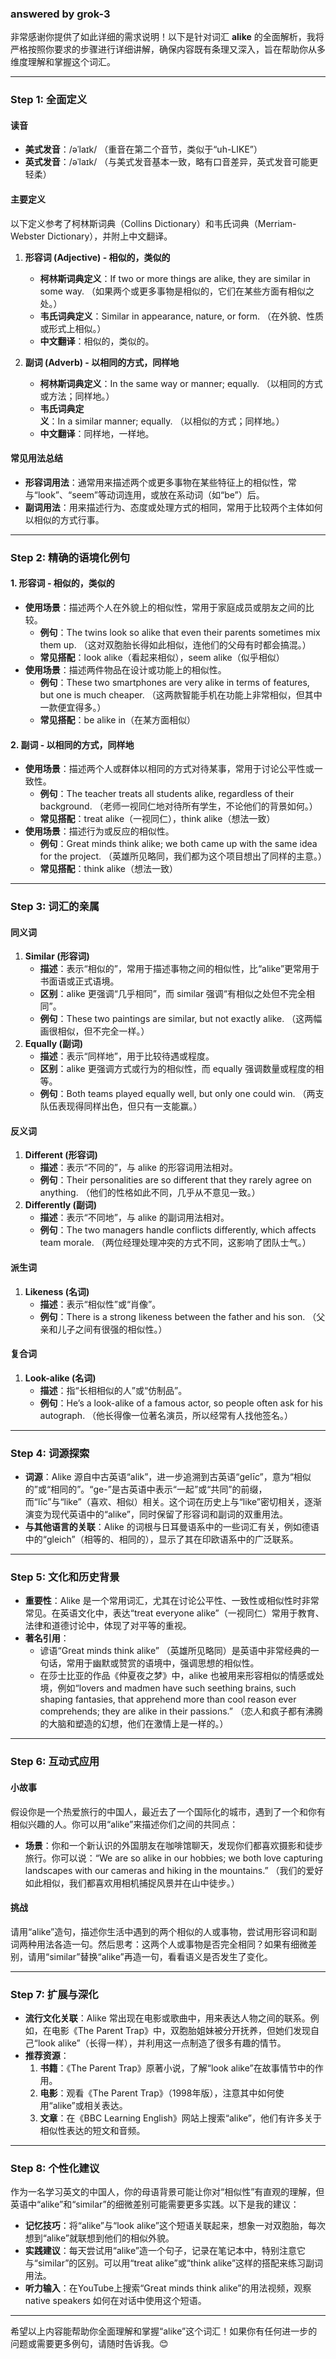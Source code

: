 ### answered by grok-3
非常感谢你提供了如此详细的需求说明！以下是针对词汇 **alike** 的全面解析，我将严格按照你要求的步骤进行详细讲解，确保内容既有条理又深入，旨在帮助你从多维度理解和掌握这个词汇。

---

### Step 1: 全面定义

#### 读音
- **美式发音**：/əˈlaɪk/ （重音在第二个音节，类似于“uh-LIKE”）
- **英式发音**：/əˈlaɪk/ （与美式发音基本一致，略有口音差异，英式发音可能更轻柔）

#### 主要定义
以下定义参考了柯林斯词典（Collins Dictionary）和韦氏词典（Merriam-Webster Dictionary），并附上中文翻译。

1. **形容词 (Adjective) - 相似的，类似的**
   - **柯林斯词典定义**：If two or more things are alike, they are similar in some way. （如果两个或更多事物是相似的，它们在某些方面有相似之处。）
   - **韦氏词典定义**：Similar in appearance, nature, or form. （在外貌、性质或形式上相似。）
   - **中文翻译**：相似的，类似的。
   
2. **副词 (Adverb) - 以相同的方式，同样地**
   - **柯林斯词典定义**：In the same way or manner; equally. （以相同的方式或方法；同样地。）
   - **韦氏词典定义**：In a similar manner; equally. （以相似的方式；同样地。）
   - **中文翻译**：同样地，一样地。

#### 常见用法总结
- **形容词用法**：通常用来描述两个或更多事物在某些特征上的相似性，常与“look”、“seem”等动词连用，或放在系动词（如“be”）后。
- **副词用法**：用来描述行为、态度或处理方式的相同，常用于比较两个主体如何以相似的方式行事。

---

### Step 2: 精确的语境化例句

#### 1. 形容词 - 相似的，类似的
- **使用场景**：描述两个人在外貌上的相似性，常用于家庭成员或朋友之间的比较。
  - **例句**：The twins look so alike that even their parents sometimes mix them up. （这对双胞胎长得如此相似，连他们的父母有时都会搞混。）
  - **常见搭配**：look alike（看起来相似），seem alike（似乎相似）
- **使用场景**：描述两件物品在设计或功能上的相似性。
  - **例句**：These two smartphones are very alike in terms of features, but one is much cheaper. （这两款智能手机在功能上非常相似，但其中一款便宜得多。）
  - **常见搭配**：be alike in（在某方面相似）

#### 2. 副词 - 以相同的方式，同样地
- **使用场景**：描述两个人或群体以相同的方式对待某事，常用于讨论公平性或一致性。
  - **例句**：The teacher treats all students alike, regardless of their background. （老师一视同仁地对待所有学生，不论他们的背景如何。）
  - **常见搭配**：treat alike（一视同仁），think alike（想法一致）
- **使用场景**：描述行为或反应的相似性。
  - **例句**：Great minds think alike; we both came up with the same idea for the project. （英雄所见略同，我们都为这个项目想出了同样的主意。）
  - **常见搭配**：think alike（想法一致）

---

### Step 3: 词汇的亲属

#### 同义词
1. **Similar (形容词)** 
   - **描述**：表示“相似的”，常用于描述事物之间的相似性，比“alike”更常用于书面语或正式语境。
   - **区别**：alike 更强调“几乎相同”，而 similar 强调“有相似之处但不完全相同”。
   - **例句**：These two paintings are similar, but not exactly alike. （这两幅画很相似，但不完全一样。）
2. **Equally (副词)** 
   - **描述**：表示“同样地”，用于比较待遇或程度。
   - **区别**：alike 更强调方式或行为的相似性，而 equally 强调数量或程度的相等。
   - **例句**：Both teams played equally well, but only one could win. （两支队伍表现得同样出色，但只有一支能赢。）

#### 反义词
1. **Different (形容词)** 
   - **描述**：表示“不同的”，与 alike 的形容词用法相对。
   - **例句**：Their personalities are so different that they rarely agree on anything. （他们的性格如此不同，几乎从不意见一致。）
2. **Differently (副词)** 
   - **描述**：表示“不同地”，与 alike 的副词用法相对。
   - **例句**：The two managers handle conflicts differently, which affects team morale. （两位经理处理冲突的方式不同，这影响了团队士气。）

#### 派生词
1. **Likeness (名词)** 
   - **描述**：表示“相似性”或“肖像”。
   - **例句**：There is a strong likeness between the father and his son. （父亲和儿子之间有很强的相似性。）

#### 复合词
1. **Look-alike (名词)** 
   - **描述**：指“长相相似的人”或“仿制品”。
   - **例句**：He’s a look-alike of a famous actor, so people often ask for his autograph. （他长得像一位著名演员，所以经常有人找他签名。）

---

### Step 4: 词源探索

- **词源**：Alike 源自中古英语“alik”，进一步追溯到古英语“gelīc”，意为“相似的”或“相同的”。“ge-”是古英语中表示“一起”或“共同”的前缀，而“līc”与“like”（喜欢、相似）相关。这个词在历史上与“like”密切相关，逐渐演变为现代英语中的“alike”，同时保留了形容词和副词的双重用法。
- **与其他语言的关联**：Alike 的词根与日耳曼语系中的一些词汇有关，例如德语中的“gleich”（相等的、相同的），显示了其在印欧语系中的广泛联系。

---

### Step 5: 文化和历史背景

- **重要性**：Alike 是一个常用词汇，尤其在讨论公平性、一致性或相似性时非常常见。在英语文化中，表达“treat everyone alike”（一视同仁）常用于教育、法律和道德讨论中，体现了对平等的重视。
- **著名引用**：
  - 谚语“Great minds think alike” （英雄所见略同）是英语中非常经典的一句话，常用于幽默或赞赏的语境中，强调思想的相似性。
  - 在莎士比亚的作品《仲夏夜之梦》中，alike 也被用来形容相似的情感或处境，例如“lovers and madmen have such seething brains, such shaping fantasies, that apprehend more than cool reason ever comprehends; they are alike in their passions.” （恋人和疯子都有沸腾的大脑和塑造的幻想，他们在激情上是一样的。）

---

### Step 6: 互动式应用

#### 小故事
假设你是一个热爱旅行的中国人，最近去了一个国际化的城市，遇到了一个和你有相似兴趣的人。你可以用“alike”来描述你们之间的共同点：
- **场景**：你和一个新认识的外国朋友在咖啡馆聊天，发现你们都喜欢摄影和徒步旅行。你可以说：“We are so alike in our hobbies; we both love capturing landscapes with our cameras and hiking in the mountains.” （我们的爱好如此相似，我们都喜欢用相机捕捉风景并在山中徒步。）

#### 挑战
请用“alike”造句，描述你生活中遇到的两个相似的人或事物，尝试用形容词和副词两种用法各造一句。然后思考：这两个人或事物是否完全相同？如果有细微差别，请用“similar”替换“alike”再造一句，看看语义是否发生了变化。

---

### Step 7: 扩展与深化

- **流行文化关联**：Alike 常出现在电影或歌曲中，用来表达人物之间的联系。例如，在电影《The Parent Trap》中，双胞胎姐妹被分开抚养，但她们发现自己“look alike”（长得一样），并利用这一点制造了很多有趣的情节。
- **推荐资源**：
  1. **书籍**：《The Parent Trap》原著小说，了解“look alike”在故事情节中的作用。
  2. **电影**：观看《The Parent Trap》（1998年版），注意其中如何使用“alike”或相关表达。
  3. **文章**：在《BBC Learning English》网站上搜索“alike”，他们有许多关于相似性表达的短文和音频。

---

### Step 8: 个性化建议

作为一名学习英文的中国人，你的母语背景可能让你对“相似性”有直观的理解，但英语中“alike”和“similar”的细微差别可能需要更多实践。以下是我的建议：
- **记忆技巧**：将“alike”与“look alike”这个短语关联起来，想象一对双胞胎，每次想到“alike”就联想到他们的相似外貌。
- **实践建议**：每天尝试用“alike”造一个句子，记录在笔记本中，特别注意它与“similar”的区别。可以用“treat alike”或“think alike”这样的搭配来练习副词用法。
- **听力输入**：在YouTube上搜索“Great minds think alike”的用法视频，观察 native speakers 如何在对话中使用这个短语。

---

希望以上内容能帮助你全面理解和掌握“alike”这个词汇！如果你有任何进一步的问题或需要更多例句，请随时告诉我。😊